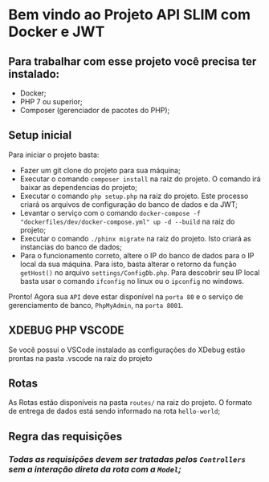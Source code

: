 # Bem vindo ao Projeto API SLIM com Docker e JWT

## Para trabalhar com esse projeto você precisa ter instalado:
- Docker;
- PHP 7 ou superior;
- Composer (gerenciador de pacotes do PHP);

## Setup inicial
Para iniciar o projeto basta:
- Fazer um git clone do projeto para sua máquina;
- Executar o comando ``composer install`` na raiz do projeto. O comando irá baixar as dependencias do projeto;
- Executar o comando ``php setup.php`` na raiz do projeto. Este processo criará os arquivos de configuração do banco de dados e da JWT;
- Levantar o serviço com o comando ``docker-compose -f "dockerfiles/dev/docker-compose.yml" up -d --build`` na raiz do projeto;
- Executar o comando ``./phinx migrate`` na raiz do projeto. Isto criará as instancias do banco de dados;
- Para o funcionamento correto, altere o IP do banco de dados para o IP local da sua máquina. Para isto, basta alterar o retorno da função ``getHost()`` no arquivo ``settings/ConfigDb.php``. Para descobrir seu IP local basta usar o comando ``ifconfig`` no linux ou o ``ipconfig`` no windows.

Pronto! Agora sua ``API`` deve estar disponível na ``porta 80`` e o serviço de gerenciamento de banco, ``PhpMyAdmin``, na ``porta 8001``.

## XDEBUG PHP VSCODE
Se você possui o VSCode instalado as configurações do XDebug estão prontas na pasta .vscode na raiz do projeto

## Rotas
As Rotas estão disponíveis na pasta ``routes/`` na raiz do projeto. O formato de entrega de dados está sendo informado na rota ``hello-world``;

## Regra das requisições

### *Todas as requisições devem ser tratadas pelos ``Controllers`` sem a interação direta da rota com a ``Model``;*